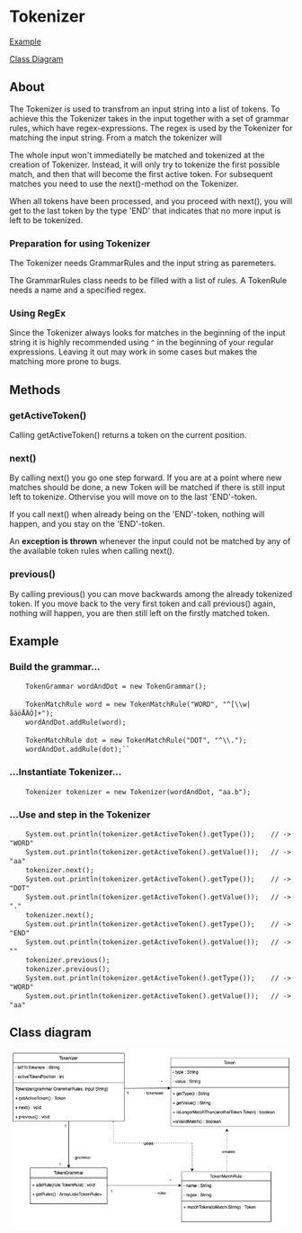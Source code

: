 # Tokenizer
[Example](https://gitlab.lnu.se/1dv610/student/pr222ja/l1/-/blob/master/README.md#example)

[Class Diagram](https://gitlab.lnu.se/1dv610/student/pr222ja/l1/-/blob/master/README.md#class-diagram)

## About
The Tokenizer is used to transfrom an input string into a list of tokens. To achieve this the Tokenizer takes in the input together with a set of grammar rules, which have regex-expressions. The regex is used by the Tokenizer for matching the input string. From a match the tokenizer will 

The whole input won't immediatelly be matched and tokenized at the creation of Tokenizer. Instead, it will only try to tokenize the first possible match, and then that will become the first active token. For subsequent matches you need to use the next()-method on the Tokenizer.

When all tokens have been processed, and you proceed with next(), you will get to the last token by the type 'END' that indicates that no more input is left to be tokenized.

### Preparation for using Tokenizer
The Tokenizer needs GrammarRules and the input string as paremeters. 

The GrammarRules class needs to be filled with a list of rules. A TokenRule needs a name and a specified regex.

### Using RegEx
Since the Tokenizer always looks for matches in the beginning of the input string it is highly recommended using ``^`` in the beginning of your regular expressions. Leaving it out may work in some cases but makes the matching more prone to bugs.

## Methods
### getActiveToken()
Calling getActiveToken() returns a token on the current position.

### next()
By calling next() you go one step forward. If you are at a point where new matches should be done, a new Token will be matched if there is still input left to tokenize. Othervise you will move on to the last 'END'-token.

If you call next() when already being on the 'END'-token, nothing will happen, and you stay on the 'END'-token.

An **exception is thrown** whenever the input could not be matched by any of the available token rules when calling next().

### previous()
By calling previous() you can move backwards among the already tokenized token. If you move back to the very first token and call previous() again, nothing will happen, you are then still left on the firstly matched token.



## Example

### Build the grammar...
````
    TokenGrammar wordAndDot = new TokenGrammar();

    TokenMatchRule word = new TokenMatchRule("WORD", "^[\\w|åäöÅÄÖ]+");
    wordAndDot.addRule(word);

    TokenMatchRule dot = new TokenMatchRule("DOT", "^\\.");
    wordAndDot.addRule(dot);``
````


### ...Instantiate Tokenizer...

````
    Tokenizer tokenizer = new Tokenizer(wordAndDot, "aa.b");
````

### ...Use and step in the Tokenizer
````
    System.out.println(tokenizer.getActiveToken().getType());    // -> "WORD"
    System.out.println(tokenizer.getActiveToken().getValue());   // -> "aa"
    tokenizer.next();
    System.out.println(tokenizer.getActiveToken().getType());    // -> "DOT"
    System.out.println(tokenizer.getActiveToken().getValue());   // -> "."
    tokenizer.next();
    System.out.println(tokenizer.getActiveToken().getType());    // -> "END"
    System.out.println(tokenizer.getActiveToken().getValue());   // -> ""
    tokenizer.previous();
    tokenizer.previous();
    System.out.println(tokenizer.getActiveToken().getType());    // -> "WORD"
    System.out.println(tokenizer.getActiveToken().getValue());   // -> "aa"
````

## Class diagram
![class-diagram-tokenizer](./images/Tokenizer-class-diagram_1-1.png)